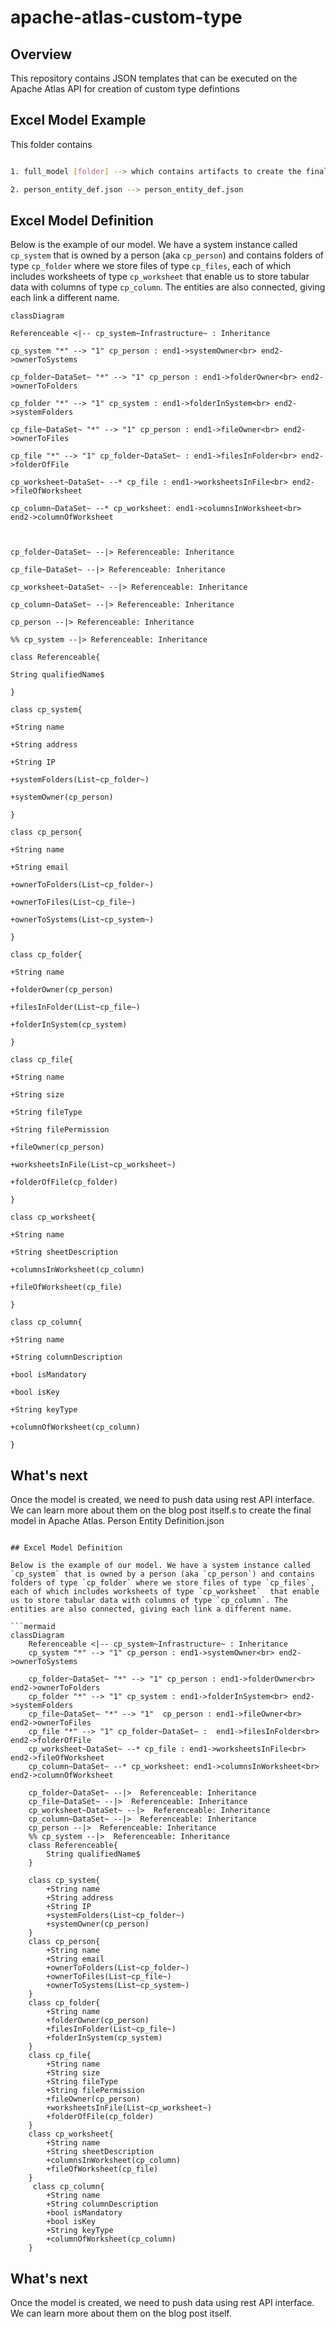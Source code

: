 # apache-atlas-custom-type

## Overview
This repository contains JSON templates that can be executed on the Apache Atlas API for creation of custom type defintions 


## Excel Model Example

This folder contains
```bash

1. full_model [folder] --> which contains artifacts to create the final model in Apache Atlas.

2. person_entity_def.json --> person_entity_def.json

```


## Excel Model Definition

Below is the example of our model. We have a system instance called `cp_system` that is owned by a person (aka `cp_person`) and contains folders of type `cp_folder` where we store files of type `cp_files`, each of which includes worksheets of type `cp_worksheet` that enable us to store tabular data with columns of type `cp_column`. The entities are also connected, giving each link a different name.

  

```mermaid
classDiagram

Referenceable <|-- cp_system~Infrastructure~ : Inheritance

cp_system "*" --> "1" cp_person : end1->systemOwner<br> end2->ownerToSystems

cp_folder~DataSet~ "*" --> "1" cp_person : end1->folderOwner<br> end2->ownerToFolders

cp_folder "*" --> "1" cp_system : end1->folderInSystem<br> end2->systemFolders

cp_file~DataSet~ "*" --> "1" cp_person : end1->fileOwner<br> end2->ownerToFiles

cp_file "*" --> "1" cp_folder~DataSet~ : end1->filesInFolder<br> end2->folderOfFile

cp_worksheet~DataSet~ --* cp_file : end1->worksheetsInFile<br> end2->fileOfWorksheet

cp_column~DataSet~ --* cp_worksheet: end1->columnsInWorksheet<br> end2->columnOfWorksheet

  

cp_folder~DataSet~ --|> Referenceable: Inheritance

cp_file~DataSet~ --|> Referenceable: Inheritance

cp_worksheet~DataSet~ --|> Referenceable: Inheritance

cp_column~DataSet~ --|> Referenceable: Inheritance

cp_person --|> Referenceable: Inheritance

%% cp_system --|> Referenceable: Inheritance

class Referenceable{

String qualifiedName$

}

class cp_system{

+String name

+String address

+String IP

+systemFolders(List~cp_folder~)

+systemOwner(cp_person)

}

class cp_person{

+String name

+String email

+ownerToFolders(List~cp_folder~)

+ownerToFiles(List~cp_file~)

+ownerToSystems(List~cp_system~)

}

class cp_folder{

+String name

+folderOwner(cp_person)

+filesInFolder(List~cp_file~)

+folderInSystem(cp_system)

}

class cp_file{

+String name

+String size

+String fileType

+String filePermission

+fileOwner(cp_person)

+worksheetsInFile(List~cp_worksheet~)

+folderOfFile(cp_folder)

}

class cp_worksheet{

+String name

+String sheetDescription

+columnsInWorksheet(cp_column)

+fileOfWorksheet(cp_file)

}

class cp_column{

+String name

+String columnDescription

+bool isMandatory

+bool isKey

+String keyType

+columnOfWorksheet(cp_column)

}
```

  

## What's next
Once the model is created, we need to push data using rest API interface. We can learn more about them on the blog post itself.s to create the final model in Apache Atlas. 
Person Entity Definition.json
```

## Excel Model Definition

Below is the example of our model. We have a system instance called `cp_system` that is owned by a person (aka `cp_person`) and contains folders of type `cp_folder` where we store files of type `cp_files`, each of which includes worksheets of type `cp_worksheet`  that enable us to store tabular data with columns of type `cp_column`. The entities are also connected, giving each link a different name.

```mermaid
classDiagram
    Referenceable <|-- cp_system~Infrastructure~ : Inheritance
    cp_system "*" --> "1" cp_person : end1->systemOwner<br> end2->ownerToSystems
    
    cp_folder~DataSet~ "*" --> "1" cp_person : end1->folderOwner<br> end2->ownerToFolders
    cp_folder "*" --> "1" cp_system : end1->folderInSystem<br> end2->systemFolders
    cp_file~DataSet~ "*" --> "1"  cp_person : end1->fileOwner<br> end2->ownerToFiles
    cp_file "*" --> "1" cp_folder~DataSet~ :  end1->filesInFolder<br> end2->folderOfFile
    cp_worksheet~DataSet~ --* cp_file : end1->worksheetsInFile<br> end2->fileOfWorksheet
    cp_column~DataSet~ --* cp_worksheet: end1->columnsInWorksheet<br> end2->columnOfWorksheet

    cp_folder~DataSet~ --|>  Referenceable: Inheritance
    cp_file~DataSet~ --|>  Referenceable: Inheritance
    cp_worksheet~DataSet~ --|>  Referenceable: Inheritance
    cp_column~DataSet~ --|>  Referenceable: Inheritance
    cp_person --|>  Referenceable: Inheritance
    %% cp_system --|>  Referenceable: Inheritance
    class Referenceable{
        String qualifiedName$ 
    }
    
    class cp_system{
        +String name
        +String address
        +String IP
        +systemFolders(List~cp_folder~)
        +systemOwner(cp_person)
    }
    class cp_person{
        +String name
        +String email
        +ownerToFolders(List~cp_folder~)
        +ownerToFiles(List~cp_file~)
        +ownerToSystems(List~cp_system~)
    }
    class cp_folder{
        +String name
        +folderOwner(cp_person)
        +filesInFolder(List~cp_file~)
        +folderInSystem(cp_system)
    }
    class cp_file{
        +String name
        +String size
        +String fileType
        +String filePermission
        +fileOwner(cp_person)
        +worksheetsInFile(List~cp_worksheet~)
        +folderOfFile(cp_folder)
    }
    class cp_worksheet{
        +String name
        +String sheetDescription
        +columnsInWorksheet(cp_column)
        +fileOfWorksheet(cp_file)
    }
     class cp_column{
        +String name
        +String columnDescription
        +bool isMandatory
        +bool isKey
        +String keyType
        +columnOfWorksheet(cp_column)
    }   
```

## What's next

Once the model is created, we need to push data using rest API interface. We can learn more about them on the blog post itself.
